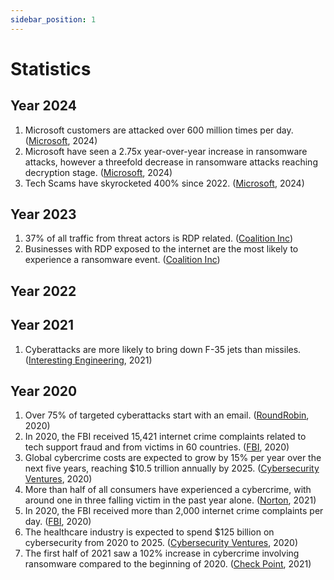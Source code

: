 ```yaml
---
sidebar_position: 1
---
```


# Statistics

## Year 2024

1. Microsoft customers are attacked over 600 million times per day. ([Microsoft][microsoft-2024-1], 2024)
2. Microsoft have seen a 2.75x year-over-year increase in ransomware attacks, however a threefold decrease in ransomware attacks reaching decryption stage. ([Microsoft][microsoft-2024-1], 2024)
3. Tech Scams have skyrocketed 400% since 2022. ([Microsoft][microsoft-2024-1], 2024)

## Year 2023

1. 37% of all traffic from threat actors is RDP related. ([Coalition Inc][coalition-2023-2])
2. Businesses with RDP exposed to the internet are the most likely to experience a ransomware event. ([Coalition Inc][coalition-2023-1])

## Year 2022

## Year 2021

1. Cyberattacks are more likely to bring down F-35 jets than missiles. ([Interesting Engineering][interestingengineering-2021-1], 2021)


## Year 2020


1. Over 75% of targeted cyberattacks start with an email. ([RoundRobin][roundrobin-2020-1], 2020)
2. In 2020, the FBI received 15,421 internet crime complaints related to tech support fraud and from victims in 60 countries. ([FBI][fbi-2020-1], 2020)
3. Global cybercrime costs are expected to grow by 15% per year over the next five years, reaching $10.5 trillion annually by 2025. ([Cybersecurity Ventures][cybersecurityventures-2020-1], 2020)
4. More than half of all consumers have experienced a cybercrime, with around one in three falling victim in the past year alone. ([Norton][norton-2020-1], 2021)
5. In 2020, the FBI received more than 2,000 internet crime complaints per day. ([FBI][fbi-2020-2], 2020)
6. The healthcare industry is expected to spend $125 billion on cybersecurity from 2020 to 2025. ([Cybersecurity Ventures][cybersecurityventures-2020-2], 2020)
7. The first half of 2021 saw a 102% increase in cybercrime involving ransomware compared to the beginning of 2020. ([Check Point][checkpoint-2020-1], 2021)



[checkpoint-2020-1]: https://blog.checkpoint.com/2021/05/12/the-new-ransomware-threat-triple-extortion/
[coalition-2023-1]: https://www.coalitioninc.com/en-gb/blog/remote-desktop-protocol-risks
[coalition-2023-2]: https://web.coalitioninc.com/rs/232-FOI-090/images/Coalition_Cyber-Threat-Index-2023.pdf?version=0
[cybersecurityventures-2020-1]: https://cybersecurityventures.com/cybercrime-damages-6-trillion-by-2021/
[cybersecurityventures-2020-2]: https://cybersecurityventures.com/healthcare-industry-to-spend-125-billion-on-cybersecurity-from-2020-to-2025/
[fbi-2020-1]: https://www.ic3.gov/Media/PDF/AnnualReport/2020_IC3Report.pdf
[fbi-2020-2]: https://www.ic3.gov/Media/PDF/AnnualReport/2020_IC3Report.pdf
[interestingengineering-2021-1]: https://interestingengineering.com/innovation/cyber-attacks-more-likely-to-bring-down-f-35-jets-than-missiles
[microsoft-2024-1]: https://blogs.microsoft.com/on-the-issues/2024/10/15/escalating-cyber-threats-demand-stronger-global-defense-and-cooperation/
[norton-2020-1]: https://us.norton.com/content/dam/norton/pdfs/reports/2021_nortonLifelock_cyber_safety_insights_report_global_results.pdf
[roundrobin-2020-1]: https://www.roundrobintech.com/email-protection